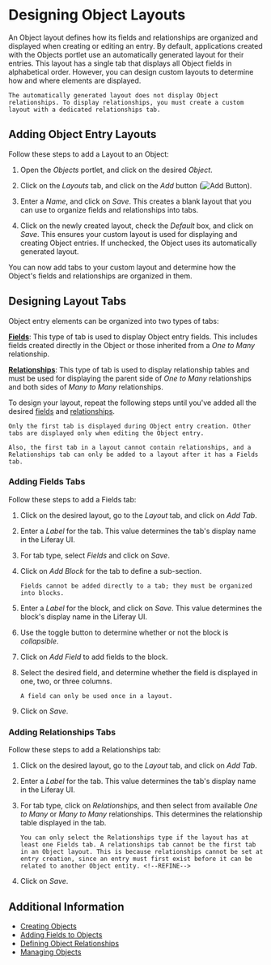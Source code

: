 # Designing Object Layouts

An Object layout defines how its fields and relationships are organized and displayed when creating or editing an entry. By default, applications created with the Objects portlet use an automatically generated layout for their entries. This layout has a single tab that displays all Object fields in alphabetical order. However, you can design custom layouts to determine how and where elements are displayed.

```{important}
The automatically generated layout does not display Object relationships. To display relationships, you must create a custom layout with a dedicated relationships tab.
```

## Adding Object Entry Layouts

Follow these steps to add a Layout to an Object:

1. Open the *Objects* portlet, and click on the desired *Object*.

1. Click on the *Layouts* tab, and click on the *Add* button (![Add Button]()).

1. Enter a *Name*, and click on *Save*. This creates a blank layout that you can use to organize fields and relationships into tabs.

1. Click on the newly created layout, check the *Default* box, and click on *Save*. This ensures your custom layout is used for displaying and creating Object entries. If unchecked, the Object uses its automatically generated layout.

You can now add tabs to your custom layout and determine how the Object's fields and relationships are organized in them.

## Designing Layout Tabs

Object entry elements can be organized into two types of tabs:

[**Fields**](#adding-fields-tabs): This type of tab is used to display Object entry fields. This includes fields created directly in the Object or those inherited from a *One to Many* relationship. <!--TASK: Add in One to One after implemented-->

[**Relationships**](#adding-relationships-tabs): This type of tab is used to display relationship tables and must be used for displaying the parent side of *One to Many* relationships and both sides of *Many to Many* relationships.

To design your layout, repeat the following steps until you've added all the desired [fields](#adding-fields-tabs) and [relationships](#adding-relationships-tabs). <!--SME INPUT: Are users supposed to be able to drag and drop layout elements (e.g, tabs, blocks, fields)?-->

```{important}
Only the first tab is displayed during Object entry creation. Other tabs are displayed only when editing the Object entry.

Also, the first tab in a layout cannot contain relationships, and a Relationships tab can only be added to a layout after it has a Fields tab.
```

### Adding Fields Tabs

Follow these steps to add a Fields tab:

1. Click on the desired layout, go to the *Layout* tab, and click on *Add Tab*.

1. Enter a *Label* for the tab. This value determines the tab's display name in the Liferay UI.

1. For tab type, select *Fields* and click on *Save*.

1. Click on *Add Block* for the tab to define a sub-section.

   ```{note}
   Fields cannot be added directly to a tab; they must be organized into blocks.
   ```

1. Enter a *Label* for the block, and click on *Save*. This value determines the block's display name in the Liferay UI.

1. Use the toggle button to determine whether or not the block is *collapsible*.

1. Click on *Add Field* to add fields to the block.

1. Select the desired field, and determine whether the field is displayed in one, two, or three columns.

   ```{note}
   A field can only be used once in a layout.
   ```

1. Click on *Save*.

### Adding Relationships Tabs

Follow these steps to add a Relationships tab:

1. Click on the desired layout, go to the *Layout* tab, and click on *Add Tab*.

1. Enter a *Label* for the tab. This value determines the tab's display name in the Liferay UI.

1. For tab type, click on *Relationships*, and then select from available *One to Many* or *Many to Many* relationships. This determines the relationship table displayed in the tab.

   ```{note}
   You can only select the Relationships type if the layout has at least one Fields tab. A relationships tab cannot be the first tab in an Object layout. This is because relationships cannot be set at entry creation, since an entry must first exist before it can be related to another Object entity. <!--REFINE-->
   ```

1. Click on *Save*.

## Additional Information

* [Creating Objects](./creating-objects.md)
* [Adding Fields to Objects](./adding-fields-to-objects.md)
* [Defining Object Relationships](./defining-object-relationships.md)
* [Managing Objects](./managing-objects.md)
